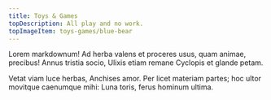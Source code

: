 ```yaml
---
title: Toys & Games
topDescription: All play and no work.
topImageItem: toys-games/blue-bear
---
```


Lorem markdownum! Ad herba valens et proceres usus, quam animae, precibus! Annus
tristia socio, Ulixis etiam remane Cyclopis et glande petam.

Vetat viam luce herbas, Anchises amor. Per licet materiam partes; hoc ultor
movitque caenumque mihi: Luna toris, ferus hominum ultima.
